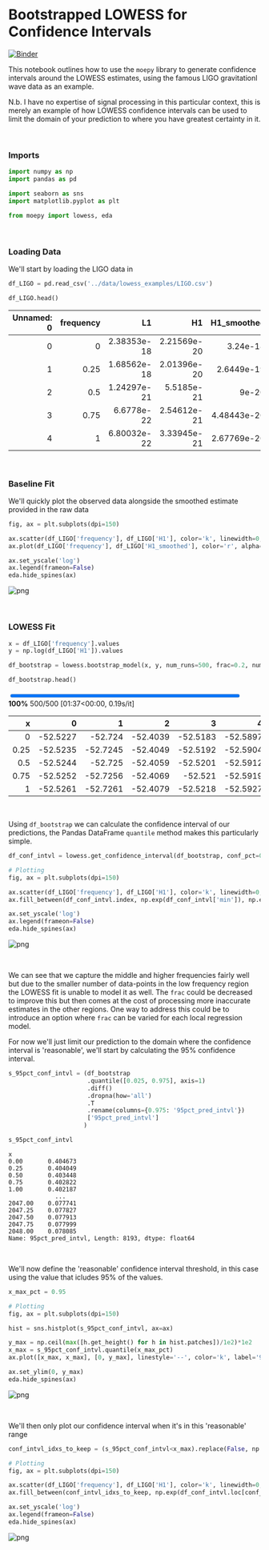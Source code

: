 # Bootstrapped LOWESS for Confidence Intervals



[![Binder](https://notebooks.gesis.org/binder/badge_logo.svg)](https://notebooks.gesis.org/binder/v2/gh/AyrtonB/Merit-Order-Effect/main?filepath=nbs%2Fug-02-confidence.ipynb)

This notebook outlines how to use the `moepy` library to generate confidence intervals around the LOWESS estimates, using the famous LIGO gravitationl wave data as an example. 

N.b. I have no expertise of signal processing in this particular context, this is merely an example of how LOWESS confidence intervals can be used to limit the domain of your prediction to where you have greatest certainty in it.

<br>

### Imports

```python
import numpy as np
import pandas as pd

import seaborn as sns
import matplotlib.pyplot as plt

from moepy import lowess, eda
```

<br>

### Loading Data

We'll start by loading the LIGO data in

```python
df_LIGO = pd.read_csv('../data/lowess_examples/LIGO.csv')

df_LIGO.head()
```




|   Unnamed: 0 |   frequency |          L1 |          H1 |   H1_smoothed |
|-------------:|------------:|------------:|------------:|--------------:|
|            0 |        0    | 2.38353e-18 | 2.21569e-20 |   3.24e-18    |
|            1 |        0.25 | 1.68562e-18 | 2.01396e-20 |   2.6449e-19  |
|            2 |        0.5  | 1.24297e-21 | 5.5185e-21  |   9e-20       |
|            3 |        0.75 | 6.6778e-22  | 2.54612e-21 |   4.48443e-20 |
|            4 |        1    | 6.80032e-22 | 3.33945e-21 |   2.67769e-20 |</div>



<br>

### Baseline Fit

We'll quickly plot the observed data alongside the smoothed estimate provided in the raw data

```python
fig, ax = plt.subplots(dpi=150)

ax.scatter(df_LIGO['frequency'], df_LIGO['H1'], color='k', linewidth=0, s=1)
ax.plot(df_LIGO['frequency'], df_LIGO['H1_smoothed'], color='r', alpha=1, label='Existing Smoothing')

ax.set_yscale('log')
ax.legend(frameon=False)
eda.hide_spines(ax)
```


![png](./img/nbs/output_5_0.png)


<br>

### LOWESS Fit

```python
x = df_LIGO['frequency'].values
y = np.log(df_LIGO['H1']).values

df_bootstrap = lowess.bootstrap_model(x, y, num_runs=500, frac=0.2, num_fits=30)

df_bootstrap.head()
```


<div><span class="Text-label" style="display:inline-block; overflow:hidden; white-space:nowrap; text-overflow:ellipsis; min-width:0; max-width:15ex; vertical-align:middle; text-align:right"></span>
<progress style="width:60ex" max="500" value="500" class="Progress-main"/></progress>
<span class="Progress-label"><strong>100%</strong></span>
<span class="Iteration-label">500/500</span>
<span class="Time-label">[01:37<00:00, 0.19s/it]</span></div>





|    x |        0 |        1 |        2 |        3 |        4 |        5 |        6 |        7 |        8 |        9 | ...   |      490 |      491 |      492 |      493 |      494 |      495 |      496 |      497 |      498 |      499 |
|-----:|---------:|---------:|---------:|---------:|---------:|---------:|---------:|---------:|---------:|---------:|:------|---------:|---------:|---------:|---------:|---------:|---------:|---------:|---------:|---------:|---------:|
| 0    | -52.5227 | -52.724  | -52.4039 | -52.5183 | -52.5897 | -52.4715 | -52.5306 | -52.4727 | -52.5534 | -52.5212 | ...   | -52.5536 | -52.6798 | -52.508  | -52.554  | -52.4346 | -52.6022 | -52.355  | -52.5031 | -52.5719 | -52.5057 |
| 0.25 | -52.5235 | -52.7245 | -52.4049 | -52.5192 | -52.5904 | -52.4723 | -52.5314 | -52.4737 | -52.5542 | -52.522  | ...   | -52.5544 | -52.6804 | -52.5088 | -52.5547 | -52.4356 | -52.6029 | -52.3561 | -52.504  | -52.5727 | -52.5066 |
| 0.5  | -52.5244 | -52.725  | -52.4059 | -52.5201 | -52.5912 | -52.4732 | -52.5322 | -52.4746 | -52.555  | -52.5228 | ...   | -52.5553 | -52.681  | -52.5096 | -52.5555 | -52.4365 | -52.6037 | -52.3573 | -52.5048 | -52.5735 | -52.5075 |
| 0.75 | -52.5252 | -52.7256 | -52.4069 | -52.521  | -52.5919 | -52.4741 | -52.533  | -52.4755 | -52.5559 | -52.5236 | ...   | -52.5561 | -52.6816 | -52.5105 | -52.5562 | -52.4375 | -52.6044 | -52.3584 | -52.5057 | -52.5743 | -52.5084 |
| 1    | -52.5261 | -52.7261 | -52.4079 | -52.5218 | -52.5927 | -52.4749 | -52.5338 | -52.4764 | -52.5567 | -52.5244 | ...   | -52.5569 | -52.6822 | -52.5113 | -52.5569 | -52.4384 | -52.6051 | -52.3595 | -52.5065 | -52.5751 | -52.5093 |</div>



<br>

Using `df_bootstrap` we can calculate the confidence interval of our predictions, the Pandas DataFrame `quantile` method makes this particularly simple.

```python
df_conf_intvl = lowess.get_confidence_interval(df_bootstrap, conf_pct=0.95)

# Plotting
fig, ax = plt.subplots(dpi=150)

ax.scatter(df_LIGO['frequency'], df_LIGO['H1'], color='k', linewidth=0, s=1, zorder=1)
ax.fill_between(df_conf_intvl.index, np.exp(df_conf_intvl['min']), np.exp(df_conf_intvl['max']), color='r', alpha=1, label='95% Confidence')

ax.set_yscale('log')
ax.legend(frameon=False)
eda.hide_spines(ax)
```


![png](./img/nbs/output_9_0.png)


<br>

We can see that we capture the middle and higher frequencies fairly well but due to the smaller number of data-points in the low frequency region the LOWESS fit is unable to model it as well. The `frac` could be decreased to improve this but then comes at the cost of processing more inaccurate estimates in the other regions. One way to address this could be to introduce an option where `frac` can be varied for each local regression model.

For now we'll just limit our prediction to the domain where the confidence interval is 'reasonable', we'll start by calculating the 95% confidence interval.

```python
s_95pct_conf_intvl = (df_bootstrap
                      .quantile([0.025, 0.975], axis=1)
                      .diff()
                      .dropna(how='all')
                      .T
                      .rename(columns={0.975: '95pct_pred_intvl'})
                      ['95pct_pred_intvl']
                     )

s_95pct_conf_intvl
```




    x
    0.00       0.404673
    0.25       0.404049
    0.50       0.403448
    0.75       0.402822
    1.00       0.402187
                 ...   
    2047.00    0.077741
    2047.25    0.077827
    2047.50    0.077913
    2047.75    0.077999
    2048.00    0.078085
    Name: 95pct_pred_intvl, Length: 8193, dtype: float64



<br>

We'll now define the 'reasonable' confidence interval threshold, in this case using the value that icludes 95% of the values.

```python
x_max_pct = 0.95

# Plotting
fig, ax = plt.subplots(dpi=150)

hist = sns.histplot(s_95pct_conf_intvl, ax=ax)

y_max = np.ceil(max([h.get_height() for h in hist.patches])/1e2)*1e2
x_max = s_95pct_conf_intvl.quantile(x_max_pct)
ax.plot([x_max, x_max], [0, y_max], linestyle='--', color='k', label='95% Coverage')

ax.set_ylim(0, y_max)
eda.hide_spines(ax)
```


![png](./img/nbs/output_13_0.png)


<br>

We'll then only plot our confidence interval when it's in this 'reasonable' range

```python
conf_intvl_idxs_to_keep = (s_95pct_conf_intvl<x_max).replace(False, np.nan).dropna().index

# Plotting
fig, ax = plt.subplots(dpi=150)

ax.scatter(df_LIGO['frequency'], df_LIGO['H1'], color='k', linewidth=0, s=1, zorder=1)
ax.fill_between(conf_intvl_idxs_to_keep, np.exp(df_conf_intvl.loc[conf_intvl_idxs_to_keep, 'min']), np.exp(df_conf_intvl.loc[conf_intvl_idxs_to_keep, 'max']), color='r', alpha=1, label='95% Confidence')

ax.set_yscale('log')
ax.legend(frameon=False)
eda.hide_spines(ax)
```


![png](./img/nbs/output_15_0.png)

